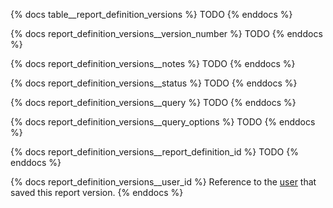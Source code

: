 {% docs table__report_definition_versions %}
TODO
{% enddocs %}

{% docs report_definition_versions__version_number %}
TODO
{% enddocs %}

{% docs report_definition_versions__notes %}
TODO
{% enddocs %}

{% docs report_definition_versions__status %}
TODO
{% enddocs %}

{% docs report_definition_versions__query %}
TODO
{% enddocs %}

{% docs report_definition_versions__query_options %}
TODO
{% enddocs %}

{% docs report_definition_versions__report_definition_id %}
TODO
{% enddocs %}

{% docs report_definition_versions__user_id %}
Reference to the [user](#!/source/source.tamanu.tamanu.users) that saved this report version.
{% enddocs %}
